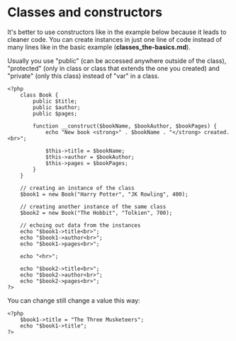 # Classes and constructors

It's better to use constructors like in the example below because it leads to cleaner code. You can create instances in just one line of code instead of many lines like in the basic example (**classes_the-basics.md**).

Usually you use "public" (can be accessed anywhere outside of the class), "protected" (only in class or class that extends the one you created) and "private" (only this class) instead of "var" in a class.

    <?php
        class Book {
            public $title;
            public $author;
            public $pages;

            function __construct($bookName, $bookAuthor, $bookPages) {
                echo "New book <strong>" . $bookName . "</strong> created.<br>";

                $this->title = $bookName; 
                $this->author = $bookAuthor;
                $this->pages = $bookPages;
            }
        }

        // creating an instance of the class
        $book1 = new Book("Harry Potter", "JK Rowling", 400);

        // creating another instance of the same class
        $book2 = new Book("The Hobbit", "Tolkien", 700);

        // echoing out data from the instances
        echo "$book1->title<br>";
        echo "$book1->author<br>";
        echo "$book1->pages<br>";

        echo "<hr>";

        echo "$book2->title<br>";
        echo "$book2->author<br>";
        echo "$book2->pages<br>";
    ?>

You can change still change a value this way:

    <?php
        $book1->title = "The Three Musketeers";
        echo "$book1->title";
    ?>